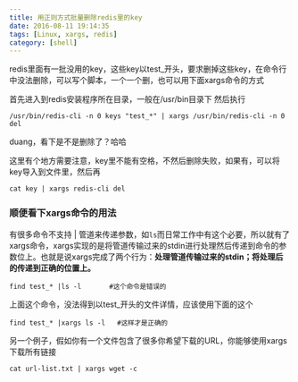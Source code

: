 ```yaml
---
title: 用正则方式批量删除redis里的key
date: 2016-08-11 19:14:35
tags: [Linux, xargs, redis]
category: [shell]
---
```


redis里面有一批没用的key，这些key以test_开头，要求删掉这些key，在命令行中没法删除，可以写个脚本，一个一个删，也可以用下面xargs命令的方式
<!--more-->

首先进入到redis安装程序所在目录，一般在/usr/bin目录下
然后执行
``` 
/usr/bin/redis-cli -n 0 keys "test_*" | xargs /usr/bin/redis-cli -n 0 del
```
duang，看下是不是删除了？哈哈

这里有个地方需要注意，key里不能有空格，不然后删除失败，如果有，可以将key导入到文件里，然后再
```
cat key | xargs redis-cli del
```


### 顺便看下xargs命令的用法

有很多命令不支持 | 管道来传递参数，如`ls`而日常工作中有这个必要，所以就有了xargs命令，xargs实现的是将管道传输过来的stdin进行处理然后传递到命令的参数位上。也就是说xargs完成了两个行为：**处理管道传输过来的stdin；将处理后的传递到正确的位置上。**
```
find test_* |ls -l       #这个命令是错误的
```
上面这个命令，没法得到以test_开头的文件详情，应该使用下面的这个
```
find test_* |xargs ls -l   #这样才是正确的
```

另一个例子，假如你有一个文件包含了很多你希望下载的URL，你能够使用xargs下载所有链接
```
cat url-list.txt | xargs wget -c
```

